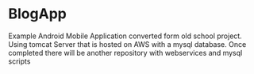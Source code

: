 # BlogApp
Example Android Mobile Application converted form old school project. Using tomcat Server that is hosted on AWS with a mysql database. Once completed there will be another repository with webservices and mysql scripts 
